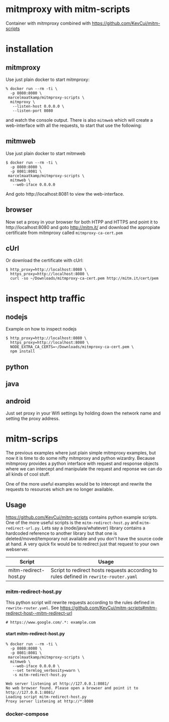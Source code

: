# mitmproxy with mitm-scripts
Container with mitmproxy combined with https://github.com/KevCui/mitm-scripts 

# installation

## mitmproxy

Use just plain docker to start mitmproxy:
```
% docker run --rm -ti \
  -p 8080:8080 \
 marcelmaatkamp/mitmproxy-scripts \
  mitmproxy \
   --listen-host 0.0.0.0 \
   --listen-port 8080
```
and watch the console output. There is also `mitmweb` which will create a web-interface with all the requests, to start that use the following:

## mitmweb
Use just plain docker to start mitmweb
```
$ docker run --rm -ti \
  -p 8080:8080 \
  -p 8081:8081 \
 marcelmaatkamp/mitmproxy-scripts \
  mitmweb \
   --web-iface 0.0.0.0 
```
And goto http://localhost:8081 to view the web-interface.

## browser
Now set a proxy in your browser for both HTPP and HTTPS and point it to http://localhost:8080 and goto http://mitm.it/ and download the appropiate certificate from mitmproxy called `mitmproxy-ca-cert.pem`

## cUrl
Or download the certificate with cUrl: 
```
$ http_proxy=http://localhost:8080 \
  https_proxy=http://localhost:8080 \
  curl -so ~/Downloads/mitmproxy-ca-cert.pem http://mitm.it/cert/pem
```
# inspect http traffic

## nodejs
Example on how to inspect nodejs
```
$ http_proxy=http://localhost:8080 \
  https_proxy=http://localhost:8080 \
  NODE_EXTRA_CA_CERTS=~/Downloads/mitmproxy-ca-cert.pem \
  npm install
```

## python

## java

## android
Just set proxy in your Wifi settings by holding down the network name and setting the proxy address.

# mitm-scrips
The previous examples where just plain simple mitmproxy examples, but now it is time to do some nifty mitmproxy and python wizardry. Because mitmproxy provides a python interface with request and response objects where we can intercept and manipulate the request and reponse we can do all kinds of cool stuff. 

One of the more useful examples would be to intercept and rewrite the requests to resources which are no longer available. 

## Usage

https://github.com/KevCui/mitm-scripts contains python example scripts. One of the more useful scripts is the `mitm-redirect-host.py` and `mitm-redirect-url.py`. Lets say a (node/java/whatever) library contains a hardcoded reference to another library but that one is deleted/moved/temporary not available and you don't have the source code at hand. A very quick fix would be to redirect just that request to your own webserver.

| Script | Usage |
| -- | -- |
| mitm-redirect-host.py | Script to redirect hosts requests according to rules defined in `rewrite-router.yaml` |

### mitm-redirect-host.py
This python script will rewrite requests according to the rules defined in `rewrite-router.yaml`. See https://github.com/KevCui/mitm-scripts#mitm-redirect-host--mitm-redirect-url

```
# https://www.google.com/.*: example.com
```

#### start mitm-redirect-host.py
```
% docker run --rm -ti \
  -p 8080:8080 \
  -p 8081:8081 \
 marcelmaatkamp/mitmproxy-scripts \
  mitmweb \
   --web-iface 0.0.0.0 \
   --set termlog_verbosity=warn \
   -s mitm-redirect-host.py
 
Web server listening at http://127.0.0.1:8081/
No web browser found. Please open a browser and point it to http://127.0.0.1:8081/
Loading script mitm-redirect-host.py
Proxy server listening at http://*:8080
```
###

### docker-compose 


